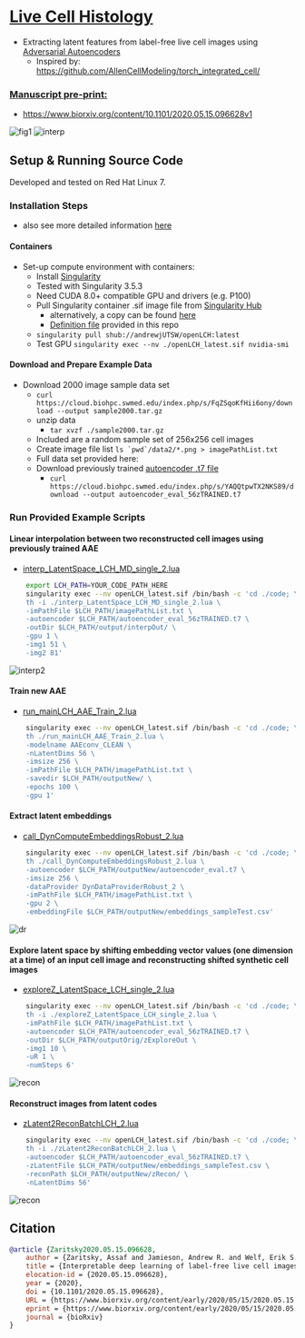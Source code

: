 # [Live Cell Histology](https://www.biorxiv.org/content/10.1101/2020.05.15.096628v1)

- Extracting latent features from label-free live cell images using [Adversarial Autoencoders](https://arxiv.org/abs/1511.05644)
	- Inspired by: https://github.com/AllenCellModeling/torch_integrated_cell/


### [Manuscript pre-print:](https://www.biorxiv.org/content/10.1101/2020.05.15.096628v1)
- https://www.biorxiv.org/content/10.1101/2020.05.15.096628v1 

![fig1](/img/LCH_smaller3_fig.png)
![interp](/img/VideoS3_PairInterpolationExample_1244485_465651.gif)

## Setup & Running Source Code 

Developed and tested on Red Hat Linux 7.

### Installation Steps
- also see more detailed information [here](/instructionsToInstallOpenLCH.sh) 
#### Containers

- Set-up compute environment with containers:
    - Install [Singularity](https://sylabs.io/docs/)
	- Tested with Singularity 3.5.3 
	- Need CUDA 8.0+ compatible GPU and drivers (e.g. P100)
	- Pull Singularity container .sif image file from [Singularity Hub](https://singularity-hub.org/)
		- alternatively, a copy can be found [here](https://cloud.biohpc.swmed.edu/index.php/s/a88iQABCbg7SWwi/download)
		- [Definition file](/Singularity) provided in this repo  
	- `singularity pull shub://andrewjUTSW/openLCH:latest`
	- Test GPU `singularity exec --nv ./openLCH_latest.sif nvidia-smi`

#### Download and Prepare Example Data

- Download 2000 image sample data set
	- `curl https://cloud.biohpc.swmed.edu/index.php/s/FqZSqoKfHii6ony/download --output sample2000.tar.gz` 
	- unzip data
		- `tar xvzf ./sample2000.tar.gz`
	- Included are a random sample set of 256x256 cell images 
	- Create image file list ```ls `pwd`/data2/*.png > imagePathList.txt```
	- Full data set provided here: <TBD>
	- Download previously trained [autoencoder .t7 file](https://cloud.biohpc.swmed.edu/index.php/s/YAQQtpwTX2NKS89/download)
		- `curl https://cloud.biohpc.swmed.edu/index.php/s/YAQQtpwTX2NKS89/download --output autoencoder_eval_56zTRAINED.t7`
	 
### Run Provided Example Scripts 

#### Linear interpolation between two reconstructed cell images using previously trained AAE
- [interp_LatentSpace_LCH_MD_single_2.lua](code/interp_LatentSpace_LCH_MD_single_2.lua)
```bash
	export LCH_PATH=YOUR_CODE_PATH_HERE
	singularity exec --nv openLCH_latest.sif /bin/bash -c 'cd ./code; \
	th -i ./interp_LatentSpace_LCH_MD_single_2.lua \
	-imPathFile $LCH_PATH/imagePathList.txt \
	-autoencoder $LCH_PATH/autoencoder_eval_56zTRAINED.t7 \
	-outDir $LCH_PATH/output/interpOut/ \
	-gpu 1 \
	-img1 51 \
	-img2 81'
```
![interp2](img/InterpExample.png)

#### Train new AAE
- [run_mainLCH_AAE_Train_2.lua](code/run_mainLCH_AAE_Train_2.lua)
```bash
	singularity exec --nv openLCH_latest.sif /bin/bash -c 'cd ./code; \
	th ./run_mainLCH_AAE_Train_2.lua \
	-modelname AAEconv_CLEAN \
	-nLatentDims 56 \
	-imsize 256 \
	-imPathFile $LCH_PATH/imagePathList.txt \
	-savedir $LCH_PATH/outputNew/ \
	-epochs 100 \
	-gpu 1' 
```

#### Extract latent embeddings
- [call_DynComputeEmbeddingsRobust_2.lua](code/call_DynComputeEmbeddingsRobust_2.lua)
```bash 
	singularity exec --nv openLCH_latest.sif /bin/bash -c 'cd ./code; \
	th ./call_DynComputeEmbeddingsRobust_2.lua \
	-autoencoder $LCH_PATH/outputNew/autoencoder_eval.t7 \
	-imsize 256 \
	-dataProvider DynDataProviderRobust_2 \
	-imPathFile $LCH_PATH/imagePathList.txt \
	-gpu 2 \
	-embeddingFile $LCH_PATH/outputNew/embeddings_sampleTest.csv'
```
![dr](img/extractLatent.png)

#### Explore latent space by shifting embedding vector values (one dimension at a time) of an input cell image and reconstructing shifted synthetic cell images
- [exploreZ_LatentSpace_LCH_single_2.lua](code/exploreZ_LatentSpace_LCH_single_2.lua)

```bash
	singularity exec --nv openLCH_latest.sif /bin/bash -c 'cd ./code; \
	th -i ./exploreZ_LatentSpace_LCH_single_2.lua \
	-imPathFile $LCH_PATH/imagePathList.txt \
	-autoencoder $LCH_PATH/autoencoder_eval_56zTRAINED.t7 \
	-outDir $LCH_PATH/outputOrig/zExploreOut \
	-img1 10 \
	-uR 1 \
	-numSteps 6'
```
![recon](img/zExplore2.png)

#### Reconstruct images from latent codes
- [zLatent2ReconBatchLCH_2.lua](code/zLatent2ReconBatchLCH_2.lua)
```bash
	singularity exec --nv openLCH_latest.sif /bin/bash -c 'cd ./code; \
	th -i ./zLatent2ReconBatchLCH_2.lua \
	-autoencoder $LCH_PATH/autoencoder_eval_56zTRAINED.t7 \
	-zLatentFile $LCH_PATH/outputNew/embeddings_sampleTest.csv \
	-reconPath $LCH_PATH/outputNew/zRecon/ \
	-nLatentDims 56'
```
![recon](img/reconLatent.png)

## Citation
```bibtex
@article {Zaritsky2020.05.15.096628,
	author = {Zaritsky, Assaf and Jamieson, Andrew R. and Welf, Erik S. and Nevarez, Andres and Cillay, Justin and Eskiocak, Ugur and Cantarel, Brandi L. and Danuser, Gaudenz},
	title = {Interpretable deep learning of label-free live cell images uncovers functional hallmarks of highly-metastatic melanoma},
	elocation-id = {2020.05.15.096628},
	year = {2020},
	doi = {10.1101/2020.05.15.096628},
	URL = {https://www.biorxiv.org/content/early/2020/05/15/2020.05.15.096628},
	eprint = {https://www.biorxiv.org/content/early/2020/05/15/2020.05.15.096628.full.pdf},
	journal = {bioRxiv}
}
```
